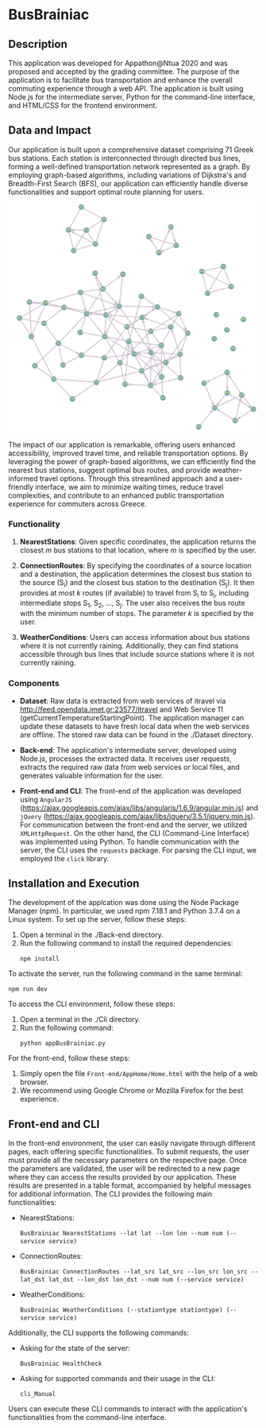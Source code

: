 # BusBrainiac

## Description

This application was developed for Appathon@Ntua 2020 and was proposed and accepted by the grading committee. The purpose of the application is to facilitate bus transportation and enhance the overall commuting experience through a web API. The application is built using Node.js for the intermediate server, Python for the command-line interface, and HTML/CSS for the frontend environment. 


## Data and Impact

Our application is built upon a comprehensive dataset comprising 71 Greek bus stations. Each station is interconnected through directed bus lines, forming a well-defined transportation network represented as a graph. By employing graph-based algorithms, including variations of Dijkstra's and Breadth-First Search (BFS), our application can efficiently handle diverse functionalities and support optimal route planning for users.

![Bus Line Network](./Dataset/BusLineNetwork.png)

The impact of our application is remarkable, offering users enhanced accessibility, improved travel time, and reliable transportation options. By leveraging the power of graph-based algorithms, we can efficiently find the nearest bus stations, suggest optimal bus routes, and provide weather-informed travel options. Through this streamlined approach and a user-friendly interface, we aim to minimize waiting times, reduce travel complexities, and contribute to an enhanced public transportation experience for commuters across Greece.


### Functionality

1. **NearestStations**: Given specific coordinates, the application returns the closest *m* bus stations to that location, where *m* is specified by the user.

2. **ConnectionRoutes**: By specifying the coordinates of a source location and a destination, the application determines the closest bus station to the source (S<sub>i</sub>) and the closest bus station to the destination (S<sub>j</sub>). It then provides at most *k* routes (if available) to travel from S<sub>i</sub> to S<sub>j</sub>, including intermediate stops S<sub>1</sub>, S<sub>2</sub>, ..., S<sub>j</sub>. The user also receives the bus route with the minimum number of stops. The parameter *k* is specified by the user.

3. **WeatherConditions**: Users can access information about bus stations where it is not currently raining. Additionally, they can find stations accessible through bus lines that include source stations where it is not currently raining.


### Components

- **Dataset**: Raw data is extracted from web services of itravel via http://feed.opendata.imet.gr:23577/itravel and Web Service 11 (getCurrentTemperatureStartingPoint). The application manager can update these datasets to have fresh local data when the web services are offline. The stored raw data can be found in the ./Dataset directory.

- **Back-end**: The application's intermediate server, developed using Node.js, processes the extracted data. It receives user requests, extracts the required raw data from web services or local files, and generates valuable information for the user.

- **Front-end and CLI**: The front-end of the application was developed using `AngularJS` (https://ajax.googleapis.com/ajax/libs/angularjs/1.6.9/angular.min.js) and `jQuery` (https://ajax.googleapis.com/ajax/libs/jquery/3.5.1/jquery.min.js). For communication between the front-end and the server, we utilized `XMLHttpRequest`. On the other hand, the CLI (Command-Line Interface) was implemented using Python. To handle communication with the server, the CLI uses the `requests` package. For parsing the CLI input, we employed the `click` library.


## Installation and Execution
The development of the applcation was done using the Node Package Manager (npm). In particular, we used npm 7.18.1 and Python 3.7.4 on a Linux system. To set up the server, follow these steps:

1. Open a terminal in the ./Back-end directory.
2. Run the following command to install the required dependencies:
   ```
   npm install
   ```

To activate the server, run the following command in the same terminal:

```
npm run dev
```

To access the CLI environment, follow these steps:

1. Open a terminal in the ./Cli directory.
2. Run the following command:
   ```
   python appBusBrainiac.py
   ```

For the front-end, follow these steps:

1. Simply open the file `Front-end/AppHome/Home.html` with the help of a web browser.
2. We recommend using Google Chrome or Mozilla Firefox for the best experience.

## Front-end and CLI
In the front-end environment, the user can easily navigate through different pages, each offering specific functionalities. To submit requests, the user must provide all the necessary parameters on the respective page. Once the parameters are validated, the user will be redirected to a new page where they can access the results provided by our application. These results are presented in a table format, accompanied by helpful messages for additional information. The CLI provides the following main functionalities:

- NearestStations:
  ```
  BusBrainiac NearestStations --lat lat --lon lon --num num (--service service)
  ```

- ConnectionRoutes:
  ```
  BusBrainiac ConnectionRoutes --lat_src lat_src --lon_src lon_src --lat_dst lat_dst --lon_dst lon_dst --num num (--service service)
  ```

- WeatherConditions:
  ```
  BusBrainiac WeatherConditions (--stationtype stationtype) (--service service)
  ```

Additionally, the CLI supports the following commands:

- Asking for the state of the server:
  ```
  BusBrainiac HealthCheck
  ```

- Asking for supported commands and their usage in the CLI:
  ```
  cli_Manual
  ```

Users can execute these CLI commands to interact with the application's functionalities from the command-line interface.

